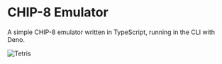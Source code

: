# CHIP-8 Emulator

A simple CHIP-8 emulator written in TypeScript, running in the CLI with Deno.

![Tetris](chip-8.gif)
